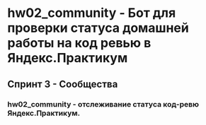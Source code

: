 # hw02_community - Бот для проверки статуса домашней работы на код ревью в Яндекс.Практикум
## Спринт 3 - Сообщества

### hw02_community - отслеживание статуса код-ревю Яндекс.Практикум.
